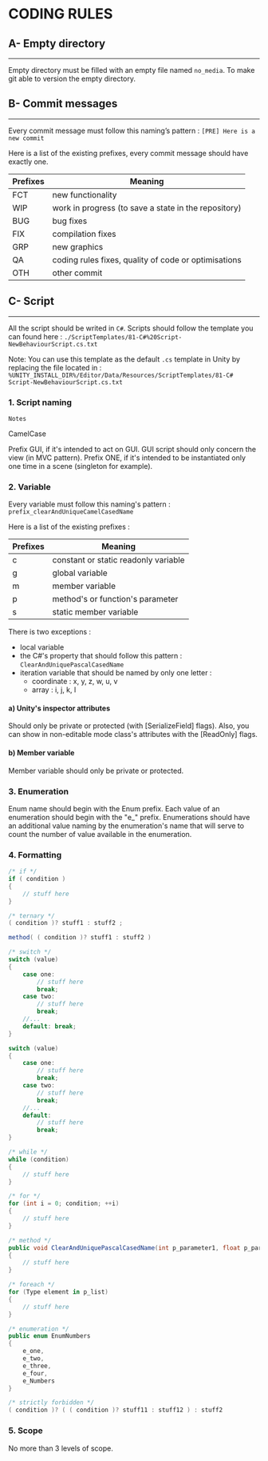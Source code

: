 # CODING RULES

## A- Empty directory
***

Empty directory must be filled with an empty file named `no_media`. To make git able to version the empty directory.

## B- Commit messages
***

Every commit message must follow this naming’s pattern : 
```[PRE] Here is a new commit```

Here is a list of the existing prefixes, every commit message should have exactly one.

Prefixes | Meaning
-------- | --------
FCT | new functionality
WIP | work in progress (to save a state in the repository)
BUG | bug fixes
FIX | compilation fixes
GRP | new graphics
QA | coding rules fixes, quality of code or optimisations
OTH | other commit

## C- Script
***

All the script should be writed in `C#`.
Scripts should follow the template you can found here : ```./ScriptTemplates/81-C#%20Script-NewBehaviourScript.cs.txt```

Note: You can use this template as the default ```.cs``` template in Unity by replacing the file located in :
```%UNITY_INSTALL_DIR%/Editor/Data/Resources/ScriptTemplates/81-C# Script-NewBehaviourScript.cs.txt```

### 1. Script naming

```
Notes
```
CamelCase

Prefix GUI, if it's intended to act on GUI. GUI script should only concern the view (in MVC pattern).
Prefix ONE, if it's intended to be instantiated only one time in a scene (singleton for example).

### 2. Variable

Every variable must follow this naming's pattern : `prefix_clearAndUniqueCamelCasedName`

Here is a list of the existing prefixes :

Prefixes | Meaning
-------- | --------
c | constant or static readonly variable
g | global variable
m | member variable
p | method's or function's parameter
s | static member variable

There is two exceptions :
* local variable
* the C#'s property that should follow this pattern : `ClearAndUniquePascalCasedName`
* iteration variable that should be named by only one letter :
  * coordinate : x, y, z, w, u, v
  * array : i, j, k, l

#### a) Unity's inspector attributes

Should only be private or protected (with [SerializeField] flags).
Also, you can show in non-editable mode class's attributes with the [ReadOnly] flags.

#### b) Member variable

Member variable should only be private or protected.

### 3. Enumeration

Enum name should begin with the Enum prefix.
Each value of an enumeration should begin with the "e_" prefix.
Enumerations should have an additional value naming by the enumeration's name that will serve to count the number of value available in the enumeration.

### 4. Formatting

```C#
/* if */
if ( condition )
{
	// stuff here
}

/* ternary */
( condition )? stuff1 : stuff2 ;

method( ( condition )? stuff1 : stuff2 )

/* switch */
switch (value)
{
	case one:
		// stuff here
		break;
	case two:
		// stuff here
		break;
	//...
	default: break;
}

switch (value)
{
	case one:
		// stuff here
		break;
	case two:
		// stuff here
		break;
	//...
	default:
		// stuff here
		break;
}

/* while */
while (condition)
{
	// stuff here
}

/* for */
for (int i = 0; condition; ++i)
{
	// stuff here
}

/* method */
public void ClearAndUniquePascalCasedName(int p_parameter1, float p_parameter2, ...)
{
	// stuff here
}

/* foreach */
for (Type element in p_list)
{
	// stuff here
}

/* enumeration */
public enum EnumNumbers
{
	e_one,
	e_two,
	e_three,
	e_four,
	e_Numbers
}

/* strictly forbidden */
( condition )? ( ( condition )? stuff11 : stuff12 ) : stuff2

```

### 5. Scope

No more than 3 levels of scope.
